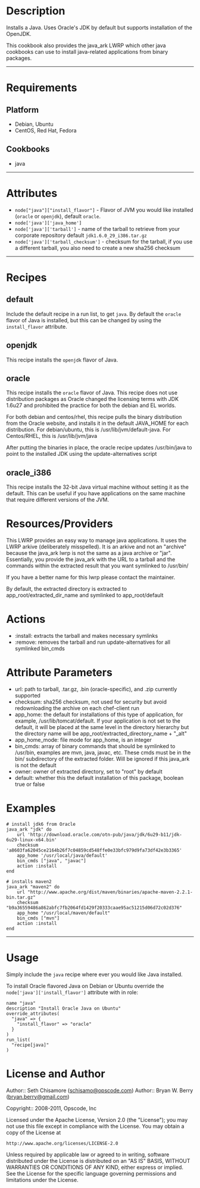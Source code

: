 Description
===========

Installs a Java. Uses Oracle's JDK by default but supports installation of the OpenJDK.

This cookbook also provides the java_ark LWRP which other java
cookbooks can use to install java-related applications from binary
packages.

---
Requirements
============

Platform
--------

* Debian, Ubuntu
* CentOS, Red Hat, Fedora

Cookbooks
---------

* java

---
Attributes
==========

* `node["java"]["install_flavor"]` - Flavor of JVM you would like installed (`oracle` or `openjdk`), default `oracle`.
* `node['java']['java_home']`
* `node['java']['tarball']` - name of the tarball to retrieve from your corporate repository default `jdk1.6.0_29_i386.tar.gz`
* `node['java']['tarball_checksum']` - checksum for the tarball, if you use a different tarball, you also need to create a new sha256 checksum

---
Recipes
=======

default
-------

Include the default recipe in a run list, to get `java`.  By default the `oracle` flavor of Java is installed, but this can be changed by using the `install_flavor` attribute.

openjdk
-------

This recipe installs the `openjdk` flavor of Java.

oracle
---

This recipe installs the `oracle` flavor of Java. This recipe does not
use distribution packages as Oracle changed the licensing terms with
JDK 1.6u27 and prohibited the practice for both the debian and EL worlds.

For both debian and centos/rhel, this recipe pulls the binary
distribution from the Oracle website, and installs it in the default
JAVA_HOME for each distribution. For debian/ubuntu, this is
/usr/lib/jvm/default-java. For Centos/RHEL, this is /usr/lib/jvm/java

After putting the binaries in place, the oracle recipe updates
/usr/bin/java to point to the installed JDK using the update-alternatives script

oracle_i386
-----------

This recipe installs the 32-bit Java virtual machine without setting it as the default. This can be useful if you have applications on the same machine that require different versions of the JVM.

Resources/Providers
===================

This LWRP provides an easy way to manage java applications. It uses
the LWRP arkive (deliberately misspelled). It is an arkive and not an
"archive" because the java_ark lwrp is not the same as a java archive
or "jar". Essentially, you provide the java_ark with the URL to a tarball and
the commands within the extracted result that you want symlinked to /usr/bin/

If you have a better name for this lwrp please contact the maintainer.

By default, the extracted directory is extracted to app_root/extracted_dir_name and symlinked to app_root/default

# Actions

- :install: extracts the tarball and makes necessary symlinks
- :remove: removes the tarball and run update-alternatives for all
  symlinked bin_cmds

# Attribute Parameters

- url: path to tarball, .tar.gz, .bin (oracle-specific), and .zip
  currently supported
- checksum: sha256 checksum, not used for security but avoid
  redownloading the archive on each chef-client run
- app_home: the default for installations of this type of
  application, for example, /usr/lib/tomcat/default. If your
  application is not set to the default, it will be placed at the same
  level in the directory hierarchy but the directory name will be
   app_root/extracted_directory_name + "_alt"
- app_home_mode: file mode for app_home, is an integer
- bin_cmds: array of binary commands that should be symlinked to
  /usr/bin, examples are mvn, java, javac, etc. These cmds must be in
  the bin/ subdirectory of the extracted folder. Will be ignored if this
  java_ark is not the default
- owner: owner of extracted directory, set to "root" by default
- default: whether this the default installation of this package,
  boolean true or false


# Examples

    # install jdk6 from Oracle
    java_ark "jdk" do
        url 'http://download.oracle.com/otn-pub/java/jdk/6u29-b11/jdk-6u29-linux-x64.bin'
        checksum  'a8603fa62045ce2164b26f7c04859cd548ffe0e33bfc979d9fa73df42e3b3365'
        app_home '/usr/local/java/default'
        bin_cmds ["java", "javac"]
        action :install
    end

    # installs maven2
    java_ark "maven2" do
        url "http://www.apache.org/dist/maven/binaries/apache-maven-2.2.1-bin.tar.gz"
        checksum  "b9a36559486a862abfc7fb2064fd1429f20333caae95ac51215d06d72c02d376"
        app_home "/usr/local/maven/default"
        bin_cmds ["mvn"]
        action :install
    end
    
    

---
Usage
=====

Simply include the `java` recipe where ever you would like Java installed.  

To install Oracle flavored Java on Debian or Ubuntu override the `node['java']['install_flavor']` attribute with in role:

    name "java"
    description "Install Oracle Java on Ubuntu"
    override_attributes(
      "java" => {
        "install_flavor" => "oracle"
      }
    )
    run_list(
      "recipe[java]"
    )



License and Author
==================

Author:: Seth Chisamore (<schisamo@opscode.com>)
Author:: Bryan W. Berry (<bryan.berry@gmail.com>)

Copyright:: 2008-2011, Opscode, Inc

Licensed under the Apache License, Version 2.0 (the "License");
you may not use this file except in compliance with the License.
You may obtain a copy of the License at

    http://www.apache.org/licenses/LICENSE-2.0

Unless required by applicable law or agreed to in writing, software
distributed under the License is distributed on an "AS IS" BASIS,
WITHOUT WARRANTIES OR CONDITIONS OF ANY KIND, either express or implied.
See the License for the specific language governing permissions and
limitations under the License.
